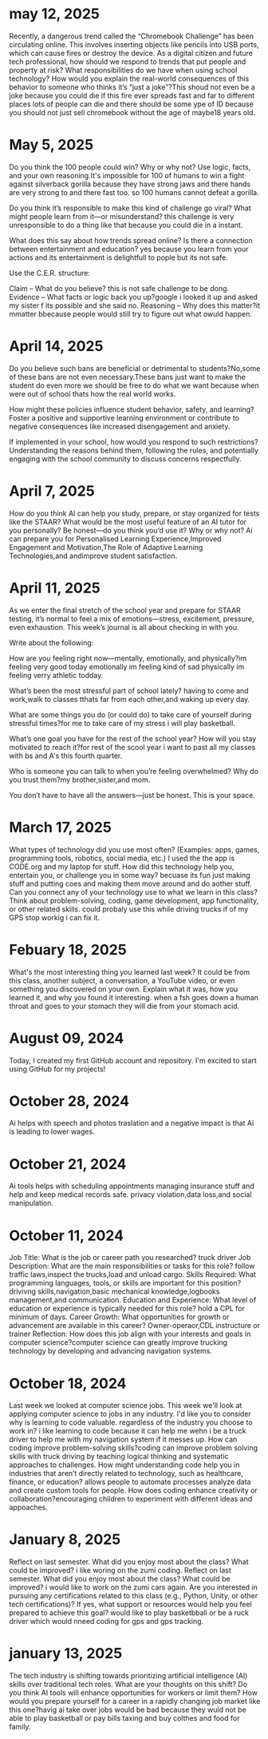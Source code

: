 # may 12, 2025
Recently, a dangerous trend called the “Chromebook Challenge” has been circulating online. This involves inserting objects like pencils into USB ports, which can cause fires or destroy the device. As a digital citizen and future tech professional, how should we respond to trends that put people and property at risk? What responsibilities do we have when using school technology? How would you explain the real-world consequences of this behavior to someone who thinks it’s “just a joke”?This shoud not even be a joke because you could die if this fire ever spreads fast and far to different places lots of people can die and there should be some ype of ID because you should not just sell chromebook without the age of maybe18 years old.





# May 5, 2025
Do you think the 100 people could win? Why or why not? Use logic, facts, and your own reasoning.It's impossible for 100 of humans to win a fight against silverback gorilla because they have strong jaws and there hands are very strong to and there fast too. so 100 humans cannot defeat a gorilla.

Do you think it’s responsible to make this kind of challenge go viral? What might people learn from it—or misunderstand? this challenge is very unresponsible to do a thing like that because you could die in a instant.

What does this say about how trends spread online? Is there a connection between entertainment and education? yes because you learn from your actions and its entertainment is delightfull to pople but its not safe.

Use the C.E.R. structure:

Claim – What do you believe? this is not safe challenge to be dong.
Evidence – What facts or logic back you up?google i looked it up and asked my sister f its possible and she said no.
Reasoning – Why does this matter?it mmatter bbecause people would still try to figure out what owuld happen.




# April 14, 2025
Do you believe such bans are beneficial or detrimental to students?No,some of these bans are not even necessary.These bans just want to make the student do even more we should be free to do what we want because when were out of school thats how the real world works.

How might these policies influence student behavior, safety, and learning? Foster a positive and supportive learning environment or contribute to negative consequences like increased disengagement and anxiety.

If implemented in your school, how would you respond to such restrictions? Understanding the reasons behind them, following the rules, and potentially engaging with the school community to discuss concerns respectfully.



# April 7, 2025
How do you think AI can help you study, prepare, or stay organized for tests like the STAAR? What would be the most useful feature of an AI tutor for you personally? Be honest—do you think you’d use it? Why or why not? Ai can prepare you for Personalised Learning Experience,Improved Engagement and Motivation,The Role of Adaptive Learning Technologies,and andimprove student satisfaction.



# April 11, 2025

As we enter the final stretch of the school year and prepare for STAAR testing, it’s normal to feel a mix of emotions—stress, excitement, pressure, even exhaustion. This week’s journal is all about checking in with you.

Write about the following:

How are you feeling right now—mentally, emotionally, and physically?im feeling very good today emotionally im feeling kind of sad physically im feeling verry athletic todday.

What’s been the most stressful part of school lately? having to come and work,walk to classes tthats far from each other,and waking up every day.

What are some things you do (or could do) to take care of yourself during stressful times?for me to take care of my stress i will play basketball.

What’s one goal you have for the rest of the school year? How will you stay motivated to reach it?for rest of the scool year i want to past all my classes with bs and A's this fourth quarter.

Who is someone you can talk to when you’re feeling overwhelmed? Why do you trust them?my brother,sister,and mom.

You don’t have to have all the answers—just be honest. This is your space.


# March 17, 2025
What types of technology did you use most often? (Examples: apps, games, programming tools, robotics, social media, etc.) I used the the app is CODE.org and my laptop for stuff.
How did this technology help you, entertain you, or challenge you in some way? becuase its fun just making stuff and putting coes and making them move around and do aother stuff.
Can you connect any of your technology use to what we learn in this class? Think about problem-solving, coding, game development, app functionality, or other related skills.  could probaly use this while driving trucks if of my GPS  stop workig i can fix it.



# Febuary 18, 2025 
What's the most interesting thing you learned last week? It could be from this class, another subject, a conversation, a YouTube video, or even something you discovered on your own. Explain what it was, how you learned it, and why you found it interesting. when a fsh goes down a human throat and goes to your stomach they will die from your stomach acid.


# August 09, 2024

Today, I created my first GitHub account and repository. I'm excited to start using GitHub for my projects!

# October 28, 2024
Ai helps with speech and photos traslation and a negative impact is that Ai is leading to lower wages.

# October 21, 2024
Ai tools  helps with scheduling appointments managing insurance  stuff and help and keep medical records safe.
privacy violation,data loss,and social manipulation.


# October 11, 2024
Job Title: What is the job or career path you researched? truck driver
Job Description: What are the main responsibilities or tasks for this role? follow traffic laws,inspect the trucks,load and unload cargo.
Skills Required: What programming languages, tools, or skills are important for this position?
drivivng skills,navigation,basic mechanical knowledge,logbooks management,and communication.
Education and Experience: What level of education or experience is typically needed for this role? hold a CPL for minimum of days.
Career Growth: What opportunities for growth or advancement are available in this career? Owner-operaor,CDL instructure or trainer 
Reflection: How does this job align with your interests and goals in computer science?computer science can greatly improve trucking technology by developing and advancing navigation systems.
# October 18, 2024
Last week we looked at computer science jobs. This week we'll look at applying computer science to jobs in any industry. I'd like you to consider why is learning to code valuable. regardless of the industry you choose to work in? i like learning to code because it can help me wehn i be a truck driver to help me with my navigation system if it messes up.
How can coding improve problem-solving skills?coding can improve problem solving skills with truck driving by teaching logical thinking and systematic approaches to challenges.
How might understanding code help you in industries that aren’t directly related to technology, such as healthcare, finance, or education? allows people to automate processes analyze data and create custom tools for people.
How does coding enhance creativity or collaboration?encouraging children to experiment with different ideas and appoaches.


# January 8, 2025

Reflect on last semester. What did you enjoy most about the class? What could be improved? i like woring on the zumi coding.
Reflect on last semester. What did you enjoy most about the class? What could be improved? i would like to work on the zumi cars again.
 Are you interested in pursuing any certifications related to this class (e.g., Python, Unity, or other tech certifications)? If yes, what support or resources would help you feel prepared to achieve this goal?  would like to play basketbball or be a ruck driver which would nneed coding for gps and gps tracking.

# january 13, 2025

The tech industry is shifting towards prioritizing artificial intelligence (AI) skills over traditional tech roles. What are your thoughts on this shift? Do you think AI tools will enhance opportunities for workers or limit them? How would you prepare yourself for a career in a rapidly changing job market like this one?havig ai take over jobs would be bad  because they wuld not be able to play basketball or pay bills taxing and buy colthes and food for family.
